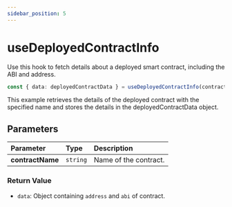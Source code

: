 ```yaml
---
sidebar_position: 5
---
```


# useDeployedContractInfo

Use this hook to fetch details about a deployed smart contract, including the ABI and address.

```ts
const { data: deployedContractData } = useDeployedContractInfo(contractName);
```

This example retrieves the details of the deployed contract with the specified name and stores the details in the deployedContractData object.

## Parameters

| Parameter        | Type     | Description           |
| :--------------- | :------- | :-------------------- |
| **contractName** | `string` | Name of the contract. |

### Return Value

- `data`: Object containing `address` and `abi` of contract.

